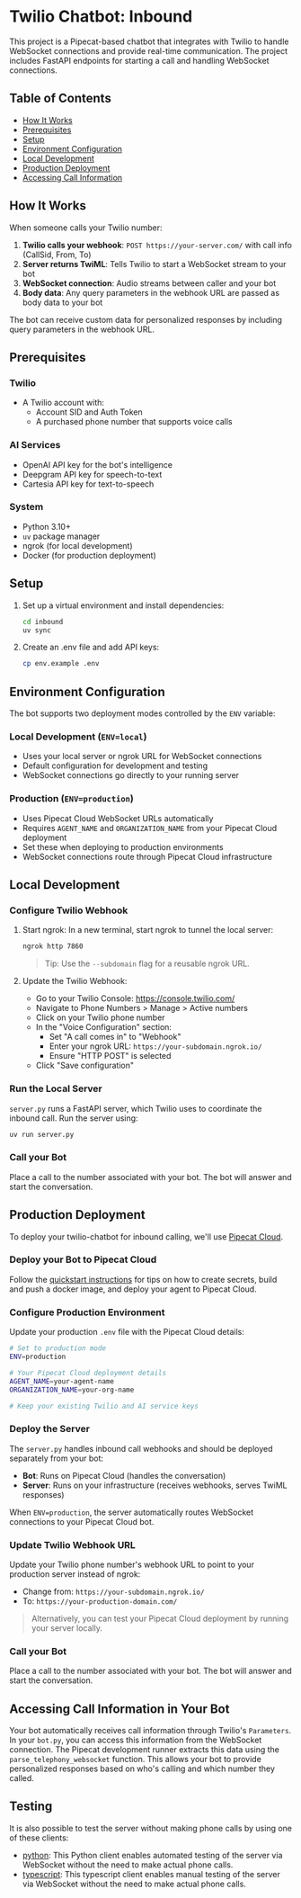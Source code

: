 # Twilio Chatbot: Inbound

This project is a Pipecat-based chatbot that integrates with Twilio to handle WebSocket connections and provide real-time communication. The project includes FastAPI endpoints for starting a call and handling WebSocket connections.

## Table of Contents

- [How It Works](#how-it-works)
- [Prerequisites](#prerequisites)
- [Setup](#setup)
- [Environment Configuration](#environment-configuration)
- [Local Development](#local-development)
- [Production Deployment](#production-deployment)
- [Accessing Call Information](#accessing-call-information)

## How It Works

When someone calls your Twilio number:

1. **Twilio calls your webhook**: `POST https://your-server.com/` with call info (CallSid, From, To)
2. **Server returns TwiML**: Tells Twilio to start a WebSocket stream to your bot
3. **WebSocket connection**: Audio streams between caller and your bot
4. **Body data**: Any query parameters in the webhook URL are passed as body data to your bot

The bot can receive custom data for personalized responses by including query parameters in the webhook URL.

## Prerequisites

### Twilio

- A Twilio account with:
  - Account SID and Auth Token
  - A purchased phone number that supports voice calls

### AI Services

- OpenAI API key for the bot's intelligence
- Deepgram API key for speech-to-text
- Cartesia API key for text-to-speech

### System

- Python 3.10+
- `uv` package manager
- ngrok (for local development)
- Docker (for production deployment)

## Setup

1. Set up a virtual environment and install dependencies:

   ```sh
   cd inbound
   uv sync
   ```

2. Create an .env file and add API keys:

   ```sh
   cp env.example .env
   ```

## Environment Configuration

The bot supports two deployment modes controlled by the `ENV` variable:

### Local Development (`ENV=local`)

- Uses your local server or ngrok URL for WebSocket connections
- Default configuration for development and testing
- WebSocket connections go directly to your running server

### Production (`ENV=production`)

- Uses Pipecat Cloud WebSocket URLs automatically
- Requires `AGENT_NAME` and `ORGANIZATION_NAME` from your Pipecat Cloud deployment
- Set these when deploying to production environments
- WebSocket connections route through Pipecat Cloud infrastructure

## Local Development

### Configure Twilio Webhook

1. Start ngrok:
   In a new terminal, start ngrok to tunnel the local server:

   ```sh
   ngrok http 7860
   ```

   > Tip: Use the `--subdomain` flag for a reusable ngrok URL.

2. Update the Twilio Webhook:

   - Go to your Twilio Console: https://console.twilio.com/
   - Navigate to Phone Numbers > Manage > Active numbers
   - Click on your Twilio phone number
   - In the "Voice Configuration" section:
     - Set "A call comes in" to "Webhook"
     - Enter your ngrok URL: `https://your-subdomain.ngrok.io/`
     - Ensure "HTTP POST" is selected
   - Click "Save configuration"

### Run the Local Server

`server.py` runs a FastAPI server, which Twilio uses to coordinate the inbound call. Run the server using:

```bash
uv run server.py
```

### Call your Bot

Place a call to the number associated with your bot. The bot will answer and start the conversation.

## Production Deployment

To deploy your twilio-chatbot for inbound calling, we'll use [Pipecat Cloud](https://pipecat.daily.co/).

### Deploy your Bot to Pipecat Cloud

Follow the [quickstart instructions](https://docs.pipecat.ai/getting-started/quickstart#step-2%3A-deploy-to-production) for tips on how to create secrets, build and push a docker image, and deploy your agent to Pipecat Cloud.

### Configure Production Environment

Update your production `.env` file with the Pipecat Cloud details:

```bash
# Set to production mode
ENV=production

# Your Pipecat Cloud deployment details
AGENT_NAME=your-agent-name
ORGANIZATION_NAME=your-org-name

# Keep your existing Twilio and AI service keys
```

### Deploy the Server

The `server.py` handles inbound call webhooks and should be deployed separately from your bot:

- **Bot**: Runs on Pipecat Cloud (handles the conversation)
- **Server**: Runs on your infrastructure (receives webhooks, serves TwiML responses)

When `ENV=production`, the server automatically routes WebSocket connections to your Pipecat Cloud bot.

### Update Twilio Webhook URL

Update your Twilio phone number's webhook URL to point to your production server instead of ngrok:

- Change from: `https://your-subdomain.ngrok.io/`
- To: `https://your-production-domain.com/`

> Alternatively, you can test your Pipecat Cloud deployment by running your server locally.

### Call your Bot

Place a call to the number associated with your bot. The bot will answer and start the conversation.

## Accessing Call Information in Your Bot

Your bot automatically receives call information through Twilio's `Parameters`. In your `bot.py`, you can access this information from the WebSocket connection. The Pipecat development runner extracts this data using the `parse_telephony_websocket` function. This allows your bot to provide personalized responses based on who's calling and which number they called.

## Testing

It is also possible to test the server without making phone calls by using one of these clients:

- [python](client/python/README.md): This Python client enables automated testing of the server via WebSocket without the need to make actual phone calls.
- [typescript](client/typescript/README.md): This typescript client enables manual testing of the server via WebSocket without the need to make actual phone calls.
